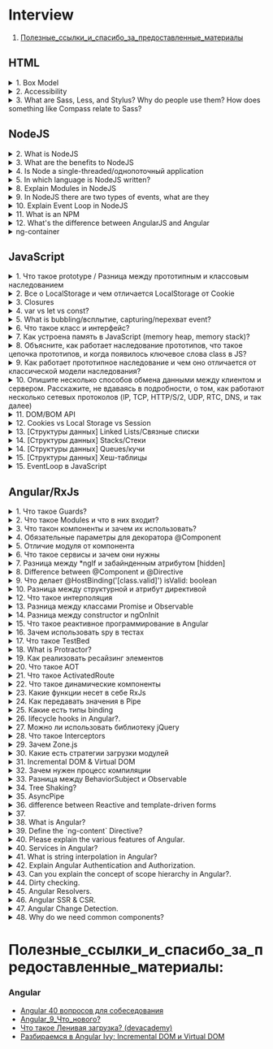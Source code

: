 # Interview 
1. [Полезные_ссылки_и_спасибо_за_предоставленные_материалы](#Полезные_ссылки_и_спасибо_за_предоставленные_материалы)

## HTML
<details>
<summary>1. Box Model</summary>
<div>

Every element in CSS is a box.
Box-Model areas: border, margin, padding, content.

If we are talking about Box Model we need to remember about `box-sizing`.  
> default value `content box`

the most popular value is `border-box`.  
  
**For example:**   
I have a box with the property `width: 100px` 
if I set `padding: 20px` and `border: 2px` 
By default extra pixels add to the total size of my box so now `width` equivalent 122px.

But, if I use `box-sizing: border-box,` padding and border will be included
in my box and that means that I will get just 100px size.

</div>
</details>

<details>
<summary>2. Accessibility</summary>
<div>  

### aria-label
The `aria-label` attribute is used to define/определить a string that labels/помечает the current element. 
Use it in cases where a text label is not visible on the screen.  

Example of `aria-label` attribute:  
```html
<button aria-label="Close" onclick="myDialog.close()">X</button>
``` 
Since there is nothing indicating that the purpose of the 
button is to close the dialog, the ``aria-label`` attribute
is used to provide the label to any assistive/`[əsˈɪstɪv]`вспомогательных technologies.


### aria-labelledby
The `aria-labelledby` attribute establishes`[ɪstˈæblɪʃɪz]устанавливает` relationships between objects and their label(s)  

Example of `aria-labelledby` attribute - Multiple Labels:  
```html
<div id="myBillingId">Billing</div>

<div>
    <div id="myNameId">Name</div>
    <input type="text" aria-labelledby="myBillingId myNameId"/>
</div>
<div>
    <div id="myAddressId">Address</div>
    <input type="text" aria-labelledby="myBillingId myAddressId"/>
</div>
```  
Example of `aria-labelledby` attribute - Dialog Label:  
```html
<div role="dialog" aria-labelledby="dialogheader">
    <h2 id="dialogheader">Choose a File</h2>
    ... Dialog contents
</div>
```  
Example of `aria-labelledby` attribute - Radio Groups:  
```html
<div id="radio_label">My radio label</div>
<ul role="radiogroup" aria-labelledby="radio_label">
    <li role="radio">Item #1</li>
    <li role="radio">Item #2</li>
    <li role="radio">Item #3</li>
</ul>
```

![ARIA_alert](ada/ARIA_alert.png)  

![ARIA_btn](ada/ARIA_btn.png)  

![ARIA_checkbox](ada/ARIA_checkbox.png)  

![ARIA_relationship](ada/ARIA_relationship.png)  

- [How I do an accessibility check](https://www.youtube.com/watch?v=cOmehxAU_4s)
- [Intro to ARIA -- A11ycasts](https://www.youtube.com/watch?v=g9Qff0b-lHk)
- [The Best Pro Tips for A11Y in Angular - JavaScript Marathon](https://www.youtube.com/watch?v=JsS052A1CVg&list=PL8TAr06qc9fWkHW3A0CANMT5DeWG5pSxZ&index=2&t=0s)
- [Repository of the app built](https://github.com/danmt/a11y-tips) 
- [WAI-ARIA authoring practices](https://www.w3.org/TR/wai-aria-practices-1.1/)
- [DEV account with a library of a11y in Angular articles](https://dev.to/danmt)
- [simplyaccessible.com](http://simplyaccessible.com/)
- [angular.io/guide/accessibility](https://angular.io/guide/accessibility)
- [Angular Accessibility 101](https://labs.thisdot.co/training/AngularAccessibility101)

</div>
</details>

<details>
<summary>3. What are Sass, Less, and Stylus? Why do people use them? How does something like Compass relate to Sass?</summary>
<div>

### What are Sass, Less, and Stylus? 
 - CSS preprocessors.
 
### Why do people use them?
 - in order not to duplicate the code, you can create mixins and use the functions
 - convenient nested syntax
 - variables (in pure CSS now it is also possible to use variables, but this is not always convenient)
 
### How does something like Compass relate to Sass?
Compass is a framework for CSS(built on Sass).
like Sass, Compass supports variables, mixins, nesting, functions, mathematical calculations 

</div>
</details>

## NodeJS
<details>
<summary>2. What is NodeJS</summary>
<div>

It is a JavaScript runtime environment built on Chrome's V8 JavaScript engine that helps 
in the execution/выполнение of JavaScript code server-side.

</div>
</details>
<details>
<summary>3. What are the benefits to NodeJS</summary>
<div>

1. **Single programming language**  
Developers can write front-end and back-end web application in JavaScript.
Also, you can test the source code of Node.JS by using Jasmin
1. **Higher performance**  
Node.JS runs the JavaScript code via/через Google V8 JavaScript engine and it compiles
the JavaScript code directly into the machine code.  
This process makes the implementation of codes easier and faster.
1. Node.js uses an event-driven/управляемую событиями, non-blocking Input/Output model 
that makes it lightweight and efficient.
I/O refers to input/output. It can be anything ranging from reading/writing local 
files to making an HTTP request to an API.
1. **Easy Scalability**    
Node.JS is regarded as the best option for micro-service architecture 
1. Node.js package ecosystem, **npm**, is the largest 
ecosystem of open source libraries in the world. 

</div>
</details>
<details>
<summary>4. Is Node a single-threaded/однопоточный application</summary>
<div>

Node. js is a single threaded language which/который in background uses 
multiple threads to execute/выполнять asynchronous code. 

</div>
</details>
<details>
<summary>5. In which language is NodeJS written?</summary>
<div>

C/C++ and JavaScript

</div>
</details>
<details>
<summary>8. Explain Modules in NodeJS</summary>
<div>

Module in Node.js is a simple or complex functionality organized in single or 
multiple JavaScript files which can be reused throughout the Node.js application.

Each module in Node.js has its own context, so it cannot interfere with other modules.

</div>
</details>
<details>
<summary>9. In NodeJS there are two types of events, what are they</summary>
<div>



</div>
</details>
<details>
<summary>10. Explain Event Loop in NodeJS</summary>
<div>



</div>
</details>
<details>
<summary>11. What is an NPM</summary>
<div>



</div>
</details>
<details>
<summary>12. What's the difference between AngularJS and Angular</summary>
<div>

Angular is based on TypeScript while AngularJS is based on JavaScript.  

- Architecture:
**Angular JS:** Supports Model-View-Controller design. The view processes the 
information available in the model to generate the output.  
**Angular:** Uses components and directives. Components are the directives with a template.  

- Mobile support:
**Angular JS:** Does not supported by mobile browsers.  
**Angular:** But Angular supported by all the popular mobile browsers.  

- Routing:
**AngularJS:** uses `$routeprovider.when()`.
**Angular:** uses `@RouteConfig{(…)}`.


</div>
</details>
<details>
<summary>ng-container</summary>
<div>

The Angular `<ng-container>` is a grouping element that doesn't interfere/не мешает 
with styles or layout because Angular doesn't put it in the DOM.

We should use `<ng-container>` when we just want to apply multiple structural directives without
introducing any extra element in our DOM.

Also, wen we are using `*ngTemplateOutlet`
**Example:**  
```
<ng-container *ngTemplateOutlet='someTemplate'></ng-container>
<ng-template #someTemplate>...</ng-template>
```

</div>
</details>

## JavaScript 
<details>
<summary>1. Что такое prototype / Разница между прототипным и классовым наследованием</summary>
<div>

> Прототип это некоторый объект с помощью которого мы расширяем свойства объектов или классов,
и с помощью него мы можем устраивать определенной наследование внутри js.

Прототип это определенный объект который присутствует у объектов(в js все является объектами) 
и он вызывается сверху вниз.  
Т.е если мы находим какие-то поля или функции на верхнем уровне, мы обращаемся к ним,
если не находим, тогда идем в прототип.  

Разница между прототипным и классовым наследованием, в том что при классовом наследовании все 
поля и функции хранятся на верхнем уровне.

- [Классы, объекты и наследование в JavaScript](https://habr.com/ru/post/15444/)

</div>
</details>

<details>
<summary>2. Все о LocalStorage и чем отличается LocalStorage от Cookie</summary>
<div>

LocalStorage - локальное хранилище(которое находится именно в вашем браузере)ю Прелесть заключается в том,
что можно хранить любые данные и они будут доступны после перезагрузки страницы.  
Другими словами - это локальная и импровизированная база данных.  

Пример:  
```js
const myNumber = 42
localStorage.setItem('number', myNumber.toString())
localStorage.getItem('number') // "42"
localStorage.removeItem('number') // "42"
localStorage.getItem('number') // null
```
Проверить в DevTools, что лежит в LocalStorage:  
![devToolsLocalS.png](js/devToolsLocalS.png)  
P.S. LocalStorage работает для текущего домена.

**Особенности работы с LocalStorage:**   
- LocalStorage умеет работать только со строками.  
Пример сохранения и вывод объекта:
```js
const obj = {name: 'Max', age: 21};
localStorage.setItem('person', JSON.stringify(obj));
JSON.parse(localStorage.getItem('person')) // {name: "Max", age: 21}
```
- Если наше приложение открыто в разных вкладках, мы можем все это синхронизировать с помощью
специального события, которое может прослушивать объект **window**.  
Данное событие вызывается тогда, когда что-то записывается в LocalStorage.
```js
// В первой вкладке(любой) домена пишем код:
window.addEventListener('storage', event => {event})

// Во второй вкладке(любой) домена пишем код:
localStorage.setItem('temp', Date.now().toString())
```  
![devToolsLocalS2.png](js/devToolsLocalS2.png)  

**Чем отличается LocalStorage от Cookie:**
- LocalStorage намного больше по объему чем куки. Обычно это примерно 5mgb.
- Cookie работает с сервером, а LocalStorage нет(это только ваше локальное хранилище)

</div>
</details>

<details>
<summary>3. Closures</summary>
<div>

> Closures are the primary mechanism used to enable data privacy.  

To use a closure, you need to define a function inside another function.  

The variables of the outer scope are accessible inside the inner scope:  
```javascript
function outerFunc() {
  // the outer scope
  let outerVar = 'I am outside!';

  function innerFunc() {
    // the inner scope
    console.log(outerVar); // => logs "I am outside!"
  }

  innerFunc();
}

outerFunc();
``` 
**So, 2 things:**   
1. Scopes`области` can be nested`вложенные`
1. The variables of the outer scope are accessible inside the inner scope

**Example - setTimeout() callback:** 
```javascript
const message = 'Hello, World!';

setTimeout(function callback() {
  console.log(message); // logs "Hello, World!"
}, 1000);
```  
The `callback()` **is a closure** because it captures the variable `message`.  

**Example - forEach():** 
```javascript
let countEven = 0;
const items = [1, 5, 100, 10];

items.forEach(function iterator(number) {
  if (number % 2 === 0) {
    countEven++;
  }
});

countEven; // => 2
```  
The `iterator` **is a closure** because it captures the variable `countEven`.  

**Example:**  
*In the example above, the `.get()` method is defined inside the scope of `getSecret()`,
which gives it access to any variables from `getSecret()`, and makes it a privileged method. 
In this case, the parameter, `secret`.*
```javascript
const getSecret = (secret) => {
  return {
    get: () => secret
  };
};

test('Closure for object privacy.', assert => {
  const msg = '.get() should have access to the closure.';
  const expected = 1;
  const obj = getSecret(1);

  const actual = obj.get();

  try {
    assert.ok(secret, 'This throws an error.');
  } catch (e) {
    assert.ok(true, `The secret var is only available
      to privileged methods.`);
  }

  assert.equal(actual, expected, msg);
  assert.end();
});
```

- [closures](js/closures/closures.md)
- [A Simple Explanation of JavaScript Closures](https://dmitripavlutin.com/simple-explanation-of-javascript-closures/)
- [Master the JavaScript Interview: What is a Closure?](https://medium.com/javascript-scene/master-the-javascript-interview-what-is-a-closure-b2f0d2152b36)

</div>
</details>

<details>
<summary>4. var vs let vs const?</summary>
<div>

> Always use `const`, except when you know that the variable will change.  

**var:** 
- function scoped
- undefined when accessing a variable before it's declared
  
**let:** 
- block scoped
- you will get `ReferenceError` when accessing a variable before it's declared
  
**const:**
- block scoped
- you will get `ReferenceError` when accessing a variable before it's declared
- can't be reassigned  
**Example** of `const` object - reassigned:  
```javascript
const person = {
  name: 'Kim Kardashian'
}
person.name = 'Kim Kardashian West' // ✅ It's work.
person = {} // ❌ Assignment to constant variable. -> Error.
```   

![letScope.png](js/letScope.png)

- [var vs let vs const in JavaScript](https://tylermcginnis.com/var-let-const/)
</div>
</details>

<details>
<summary>5. What is bubbling/всплытие, capturing/перехват event?</summary>
<div>

**The standard DOM Events describes 3 phases of event propagation:**  
1. **Capturing** phase – the event goes down to the element.
1. **Target** phase – the event reached/`[riʧt]`берёт the target element.
1. **Bubbling** phase – the event bubbles up from the element.

## Bubbling
A bubbling event goes from the target element straight up. 

**Bubbling** - When an event happens on an element, it first runs the handlers/обработчики on it,
then on its parent, then all the way up on other ancestors/`[ˈænsɛstəz]`предков.  

Almost all events bubble. For example, a focus event does not bubble. 

## Stopping bubbling 
The method for it is `event.stopPropagation()`.  

**For instance, here `body.onclick` doesn’t work if you click on <button>:**  
```html
<body onclick="alert(`the bubbling doesn't reach here`)">
  <button onclick="event.stopPropagation()">Click me</button>
</body>
```

## Capturing  
**Capturing** - It's a dive handler/обработчик на погружение.  
To catch an event on the capturing phase, **we need to set the handler capture option to true**:  
```javascript
elem.addEventListener(..., {capture: true})
// or, just "true" is an alias to {capture: true}
elem.addEventListener(..., true) 
```

```html
<style>
  body * {
    margin: 10px;
    border: 1px solid blue;
  }
</style>

<form>FORM
  <div>DIV
    <p>P</p>
  </div>
</form>

<script>
  for(let elem of document.querySelectorAll('*')) {
    elem.addEventListener("click", e => alert(`Capturing: ${elem.tagName}`), true);
    elem.addEventListener("click", e => alert(`Bubbling: ${elem.tagName}`));
  }
</script>
```  
If you click on `<p>`, then the sequence is:  
1. `HTML → BODY → FORM → DIV → P` (**capturing** phase, the first listener):
1. `P → DIV → FORM → BODY → HTML` (**bubbling** phase, the second listener).

[Основы JavaScript #26 Всплытие и перехват события](https://www.youtube.com/watch?v=rI94le4tchw)

</div>
</details>

<details>
<summary>6. Что такое класс и интерфейс?</summary>
<div>

...

</div>
</details>
<details>
<summary>7. Как устроена память в JavaScript (memory heap, memory stack)?</summary>
<div>

...

</div>
</details>
<details>
<summary>8. Объясните, как работает наследование прототипов, что такое цепочка прототипов, и когда появилось ключевое слова class в JS?</summary>
<div>

...

</div>
</details>

<details>
<summary>9. Как работает прототипное наследование и чем оно отличается от классической модели наследования?</summary>
<div>

...

</div>
</details>

<details>
<summary>10. Опишите несколько способов обмена данными между клиентом и сервером. Расскажите, не вдаваясь в подробности, о том, как работают несколько сетевых протоколов (IP, TCP, HTTP/S/2, UDP, RTC, DNS, и так далее)</summary>
<div>

...

</div>
</details>

<details>
<summary>11. DOM/BOM API</summary>
<div>

#### DOM - «Объектная модель документа»
Если вы откроете панель инструментов разработчика и увидите там что-то вроде HTML,
то вы обнаружите, что на самом деле это — визуальное представление DOM.  
DOM формируется из написанного вами HTML-кода. В самом упрощенном варианте визуальное 
представление DOM будет выглядеть точно так же, как ваш простой HTML-код.   
> наиболее вероятная причина в различиях между написанным кодом и
> фактическим DOM в том, **что JavaScript может динамически изменять DOM** 

**Когда визуальное представление DOM отличается от HTML-кода?**  
Например, если в вашем HTML-коде есть ошибки, и браузер исправил их за вас.   

**Helpful links:**  
[Что такое DOM?](https://frontender.info/dom/)

#### BOM - Объектная модель браузера (Browser Object Model) 
Это множество "готовых" объектов, с помощью которых можно взаимодействовать с элементами
веб-страницы и самим браузером. В совокупности все эти объекты 
составляют **объектную модель браузера (BOM – Browser Object Model)**.  
На самом верху этой модели находится глобальный объект window. 
> переменные и функции объявленные в глобальной области видимости с помощью ключевого
> слова `var` автоматически становятся свойствами и методами объекта window.

**Основные объекты Browser Object Model:** window, navigator, history, location, screen, document.   
![browser-object-model.png](../img/browser-object-model.png)    

</div>
</details>
<details>
<summary>12. Cookies vs Local Storage vs Session</summary>
<div> 
   
![CookiesLocalStorSession.png](../img/CookiesLocalStorSession.png)    

</div>
</details>

<details>
<summary>13. [Структуры данных] Linked Lists/Связные списки</summary>
<div> 

Linked Lists относятся к структурам реализуемым на основе массивов 
(требование выделения непрерывного блока памяти).  
Так же к ним относятся стеки и кучи, очереди с приоритетом (которые часто создаются на основе куч)
и хеш-таблицы.

#### Зачем нужны Linked Lists/Связные списки если есть Array?
![LinkedList.png](../img/LinkedList.png)      
[Youtube - How To Implement Linked Lists With Test Driven Development In JavaScript](https://www.youtube.com/watch?v=gJjPWA8wpQg)
У меня есть объект но я не знаю его индекса и мне нужно вернуть следующий элемент после моего объекта:
Если это обычный массив  - мне нужно пройти весь массив пока я не найду 
полное совпадение моему объекту и потом взять следующий элемент массива
Если это Связанные списки -  Связанные списки это структура данных, в которой
каждый элемент содержит данные и указатель на следующий элемент списка 
(а если это двусвязный список, то также ссылку на предыдущий элемент). 
Это означает что я найду следующий объект за O(1).   

Для обычных массивов добавление или удаление элемента очень затратная операция.
Например если мы удаляем элемент по индексу, все последующие элементы сдвигаются.
В случае с linkedList нам нужно просто сказать head предыдущего элемента что теперь его 
следующим элементом станет другой элемент (т.е в случае со связанным списком при удалении 
или добавлении нового элемента не будет смещения [Связанные списки (Linked lists)](https://www.youtube.com/watch?v=r6e5cuzMaxE)) 
>Linked Lists позволяет найти следующий или предыдущий элемент за O(1), т.к. 
каждый объект может хранить ссылки на next и prev элементы.  
[Гид по computer science: 2.3. Связные списки](https://drive.google.com/file/d/1IGYqb4caqA5bj672C-GaKacwmuwtzL1_/view?usp=sharing)
[Youtoube Архив 2018 - Часть 11: Структуры данных: связные списки, деревья структур в JavaScript](https://www.youtube.com/watch?v=XNliOCBhYRY)
#### Big O - LinkedList vs Array
![LinkedListBigO.png](../img/LinkedListBigO.png)

</div>
</details>

<details>
<summary>14. [Структуры данных] Stacks/Стеки</summary>
<div> 

Стек — это структура данных типа LIFO (Last In, First Out — «последним пришел, первым ушел»), в которой
элементы добавляются или удаляются только сверху;  
[Гид по computer science: 2.4. Стеки и кучи. 38 page](https://drive.google.com/file/d/1IGYqb4caqA5bj672C-GaKacwmuwtzL1_/view?usp=sharing)  
> Стек можно реализовать на основе массива (отслеживая текущую длину стека) или на основе 
> односвязного списка (отслеживая head списка1). Как и в случае с очередями, реализация на основе массива проще, но 
> она накладывает ограничение на размер стека. Стек, реализованный на основе связного списка,
> может расти до тех пор, пока хватает памяти.

</div>
</details>

<details>
<summary>14. [Структуры данных] Queues/кучи</summary>
<div> 

> В js в стеке хранятся все значимые и не ссылочные типы данных, типа string.
В кучу попадают ссылочные типы данных (объекты, массивы).

Если говорить о структуре данных "Кучи"- используются в тех случаях, когда нужен быстрый доступ к
наибольшему (или наименьшему) элементу списка без необходимости сортировки остальной части списка. 
Именно поэтому кучи используются для реализации очередей с приоритетом:
 
[Youtoube Основы программирования. Эпизод первый.(stack, heap, ISA, Pipeline, etc...) - time 8:35](https://www.youtube.com/watch?v=JUpB_tqf8Lo)

</div>
</details>

<details>
<summary>15. [Структуры данных] Хеш-таблицы</summary>
<div> 


</div>
</details>

<details>
<summary>15. EventLoop в JavaScript</summary>
<div>  

> EventLoop - цикл который берет следующий элемент из очереди.  
- **Heap** - В кучу попадают ссылочные типы данных (объекты, массивы).
- **Stack** - В js в стеке хранятся все значимые и не ссылочные типы данных, типа string. 
- **Callback queue** - для выполнения асинхронных операций.

![EventLoop.png](../img/EventLoop.png)   

- [[medium] Объяснение работы EventLoop в JavaScript](https://medium.com/devschacht/javascript-eventloop-explained-f2dcf84e36ee)
</div>
</details>

## Angular/RxJs

<details>
<summary>1. Что такое Guards?</summary>
<div>

Это сущность в angular, он имплементируется от определенного интерфейса,
который называется ``CanActivate`` , который решает можно ли пустить человека на 
запрашиваемую страницу(т.е можно ли загрузить компонент который отвечает за страницу).  

Он возвращает ``true||false``. Так же он может вернуть его в promise или observable.

Просто вешаем Guard на какой либо компонент и дальше в зависимости от описанных условий
мы говорим - можно ли его загрузить.

Пример:  
![Guard.png](angular/Guard.png) 

</div>
</details>

<details>
<summary>2. Что такое Modules и что в них входит?</summary>
<div>
Modules это некоторый набор angular сущностей? таких как компоненты, директивы, сервисы,
другие модули которые являются строительными блоками для системы.  

В angular приложении может быть больше одного модуля.
    
Пример:  
![modules.png](angular/modules.png)  

Модуль определяется декоратором ``@NgModule`` и далее у него присутствуют базовые настройки.  
P.S. - в ``bootstrap`` мы указываем тот компонент с которого нам необходимо загрузить данный модуль.
</div>
</details>

<details>
<summary>3. Что такон компоненты и зачем их использовать?</summary>
<div>
Это базовый строительный блок. Из компонента доставляется весь юзер интерфейс.  

![component.png](angular/component.png) 

Компоненты должны принадлежать к какому то ``@NgModule``. Т.е. нам необходимо регистрировать компоненты 
в массив ``declarations``, для того чтобы Angular мог их трекать и использовать:

![component1.png](angular/component1.png)
</div>
</details>

<details>
<summary>4. Обязательные параметры для декоратора @Component</summary>
<div>

Это либо ``template`` ``templateUrl`` -> у компонента всегда должен присутсвовать какой то шаблон
Параметр ``selector`` -> не является обязательным, потому что например когда мы в интеграционных тестах
мы можем создавать различные хост компоненты, которые не содержат  в себе ``selector``

</div>
</details>

<details>
<summary>5. Отличие модуля от компонента</summary>
<div>
Компоненты контролируют сам html и отображение, а модули состоят из одного или нескольких 
компонентов и служат определением того что в приципе есть в приложении. Т.е модуль
это коробочка которая содержит все составные части приложения, а компоненты
это непосредственно строительные блоки.
</div>
</details>

<details>
<summary>6. Что такое сервисы и зачем они нужны</summary>
<div>
Сервис в angular это модель данных где мы и храним все необходимые данные.   
Например в компоненте мы храним визуальную составляющую, а сервисы нужны что бы отделить 
данные от визуального представления. Т.е с данными мы работаем именно в сервисах.  

По большей части, они являются синглтонами. Т.е. мы регистрируем 1 инстанс сервиса
на все приложение, но при этом у нас есть гибкая возможность создавать их в более локальных вариациях
и использовать в рамках одного или нескольких компонентов. 
Синглтон - означает что существует единственный инстанс(экземпляр) данного сервиса и по сути
мы можем задавать ему какие то данные и использовать ровно те же самые данные в других местах.
</div>
</details>

<details>
<summary>7. Разница между *ngIf и забайнденным атрибутом [hidden]</summary>
<div>

``*ngIf``(меняет html) - эта директива убирает элемент полностью из ДОМ дерева.

``[hidden]``(не меняет html) - просто визуально скрывает элемент, добавляя ``display:none``
</div>
</details>

<details>
<summary>8. Difference between @Component и @Directive</summary>
<div>
@Component - contain some html and set the structure for the application.  

@Directive - control some behavior inside html (e.g. styles). Those. works within the component.
</div>
</details>

<details>
<summary>9. Что делает @HostBinding('[class.valid]') isValid: boolean</summary>
<div>

Используем декаратор ``@HostBinding`` и байндим какуюто строку на переменную ``isValid``
которая является типом ``boolean``.

Этот декоратор используется по большей части в директивах и здесь происходит следующее ->
мы байндим динамический класс, который называется ``valid`` и это значение будет 
храниться в переменной ``isValid``. Если ``isValid`` будет находиться в значении ``true``,
например если это используется в директиве, то тогда элементу на который повешана дериктива
будет дан класс ``valid``. Если ``false``, то класса не будет.  

Т.е. это крутой и удобный синтаксис, для того чтобы динамически задавать классы при различных
условиях.
</div>
</details>

<details>
<summary>10. Разница между структурной и атрибут директивой</summary>
<div>
У директив бывают разные модели поведения.  

Структурные - это те директивы которые могут менять html шаблон. Наприме директивы `*ngIf || *ngFor`.

В энгулар структурные директивы помечаются ``*...``  

Атрибут директивой - являются те которые так же добавляют определенное поведение,
но при этом не меняют html шаблон. Например `[ng-style]`
</div>
</details>

<details>
<summary>12. Что такое интерполяция</summary>
<div>

Синтаксис, который позволяет выводить динамические элементы в шаблон. Например в ангулар ``{{...}}``
Другими словами -> это просто синтаксис который обозначает связку между шаблоном 
и функционалом компонента.  
 
</div>
</details>

<details>
<summary>13. Разница между классами Promise и Observable</summary>
<div>

Они оба работаю с асинхронным кодом и по сути делают одно и то же, но
имеют большие корневые различия.  

###Promise
Если мы говорим про базовый Promise который есть в es6 синтаксисе, то у него
есть ряд ограничений:
 1. например мы не можем его заранее отменять;
 1. промис всегда работает с единственным событием, и если мы хотим 
 поработать с несколькими событиями, мы создаем несколько промисов.
 1. так же есть разница по оптимизации - асинхронные
 события который мы оборачиваем в промисы, они в любом случае будут выполненны,
 даже если мы не подписывались на этот промис. Т.е. не важно есть ли
 у нас блок `then`, он все равно будет выполнен.
 
 Observable является библиотекой с хорошей оптимизацией, он говорит что если у нас нет никаких 
 подписчиков, то и асинхронный код не будет выполняться.
 
 ###Observable  
 1. Observable это крутой концепт который пришел к нам из реактивного программирования,
 и во многих языках программирования он является понятием стрима и может работать
 с многочисленными подписками и данными 
 1. мы можем подписываться и отписываться от стримов (что мы не можем делать 
 в промисе)
 1. можем применять к Observable различные операторы которые есть в js,
 такие как `.map() || .filter() || .reduce()` и т.д.
 
 
  Полезные материалы:  
  - [Promise vs Observable in Angular](https://blog.knoldus.com/promise-vs-observable-in-angular/)
</div>
</details>

<details>
<summary>14. Разница между constructor и ngOnInit</summary>
<div>

`ngOnInit` - относится к lifecycle hooks, но при этом есть еще метод `constructor`,
который вызывается до `ngOnInit`.

`constructor` сам по себе является фичей самого класса, а не Angular.
Основная разница в том, что Angular запустит `ngOnInit`, после того,
 как закончит настройку компонента.

`constructor` - вызывается в тот момент когда создается инстанс(экземпляр) класса,
т.е. это первый этап когда мы создаем взаимодействие с нашим компонентом
 или директивой.

Если мы используем `constructor` то мы в него инжектируем различные
сервисы и другие сущности, в отличае от `ngOnInit`, который нам уже на прямую
нам обозначает что компонент готов к работе. Т.е в методе `ngOnInit`, энгулар
нам говорит что компонент готов и мы можем с ним работать.

</div>
</details>

<details>
<summary>15. Что такое реактивное программирование в Angular</summary>
<div>
Это программирование с асинхронными датастримами. В ядре энгулар присутствует 
несколько способов для реализации реактивного программирования, но в основном используется 
библиотека RxJs. Так же есть EventEmitter(хотя и он внутри использует RxJs).

RxJs позволяет нам оперировать различными асинхронными дата стримами, 
которые в своем ядре содержат 
Observable к которым мы можем применять очень удобный набор функциональных операторов
для преобразования подобного стрима, что является крайне удобной системой.

>Реактивное программирование — это когда ты вместо обработки событий 
по одному объединяешь
 их в поток и затем работаешь уже только с ним.
</div>
</details>

<details>
<summary>16. Зачем использовать spy в тестах</summary>
<div>

Angular для тестирования использует фреймворк Jasmine,
в котором присутствует функция `spy` или `spyOn`.

Например мы тестируем сервис, который бежит на бекенд и получает какие-либо данные 
и понятно что если мы будем запускать во время тестов какие-либо реальные сервисы,
которые реально бегут на бекенд, то это может плохо закончиться.
Поэтому мы начинаем шпионить за определенными методами спомощью функции `spy`
и далее, когда мы выполняем код в тестах кого-либо компонента, когда
мы обращаемся к сервису, то вместо того что бы вызывать реальный метод, метод `spy`
возвращает мок значение.

Так же с помощью `spy` мы можем отслеживать сколько раз были вызваны методы,
с какими параметрами, были ли они вообще вызваны, возвращать мок данные и тем самым
мы получаем автоматизированные тесты, которые не зависят от реальных данных.

</div>
</details>

<details>
<summary>17. Что такое TestBed</summary>
<div>
Высокоуровневый внутренний фреймворк внутри энгулар,
который нужен только для того чтобы корректно тестировать и настраивать инвайрмент
для самого энгулар.

TestBed это набор инструментов позволяющий реализовывать интеграционное тестирование.
</div>
</details>

<details>
<summary>18. What is Protractor?</summary>
<div>

This is the framework that is needed for end-to-end testing.
His main task is to run tests in a real browser and show user behavior
(clicks, etc.).

</div>
</details>

<details>
<summary>19. Как реализовать ресайзинг элементов</summary>
<div>
Когда мы реализовываем ресайзинг, мы взаимодействуем с глобальными объектами,
такими как document или window.  
Вопрос заключается в том - как правильно добавить события для глобальных объектов.

У энгулар есть встроенная система позволяющая добавлять события для различных
 элементов, такие как например декоратор `@HostListener`,
 который поддерживает 3 глобальных объекта `window || document || body`


```angularjs
@HostListener('window: resize', ['$event'])
Onresize(event) {
    event.target.innerWidth
}
```
В примере выше мы следим за объектом `window` и слушаем событие `resize`,
вторым аргументом в декоратор `@HostListener` мы передаем массив, в 
котором мы используем специальный синтаксис ``$event``, который говорит о том что
нам так же в функцию `Onresize` нужно поместить и нативный event, который
содержит в себе информацию по координатам мыши и т.п.

</div>
</details>

<details>
<summary>20. Что такое АОТ</summary>
<div>

АОТ -> **Ahead-of-Time** это концепт в энгулар, который позволяет
заранее скомпилировать определенный структуры вашего компонента, например,
заранее скомпилировать шаблон и на выходе мы получаем более оптимизированное приложение.

Такие приложения намного быстрее загружаются, т.к при таком подходе
заранее убираются все не нужные и не используемые элементы и по итогу
уменьшается размер итогового бандла приложения при сборке.

По сути это техника, которая позволяет максимально подготовить приложения для 
того чтобы оно было максимально производительно.

Полезные ссылки:  
- [Angular_9_Что_нового? - см. раздел АОТ ](angular/angular.md)

</div>
</details>

<details>
<summary>21. Что такое ActivatedRoute</summary>
<div>
Это класс или интерфейс который мы можем инжектировать в наш компонент или
в любой другой сервис, для того что бы получить доступ до любого текущего активного роута.

![ActivatedRoute.png](angular/ActivatedRoute.png)

В примере выше мы получаем доступ к queryParams(те параметры что идут 
после знака `?`). В нашем случае(без снепшот - снепшот лишает нас реактивности) мы queryParams это какой то 
Observable на который мы можем подписаться. 
Значение Observable это объект params у которого есть свой специальный тип Params,
ну и в случае если мы динамически что-то изменим в url адресе, то это моментально
отреагирует и перерисует нам компонент.

Т.е. ActivatedRoute это класс отвечающий за текущий активный роут.
</div>
</details>

<details>
<summary>22. Что такое динамические компоненты</summary>
<div>
Это компоненты, расположение которых заранее не определено в приложении.

Т.е. они так же зарегистрированы и определены, но в шаблоне их нигде нет.
Мы можем их показывать или бендить в ДОМ дерево, но используя динамический подход. 
</div>
</details>

<details>
<summary>23. Какие функции несет в себе RxJs</summary>
<div>

Это библиотека которая позволяет работать с асинхронным кодом и превращать его
в Observables.

в RxJs есть возможность мапить стримы в другие стримы, можем их
фильтровать, приводить к определенному значению или делать сложные композиции из 
разных стримов. Например часто бывает что нам нужно получить от бека данные и
 после получения сделать еще запрос и т.п. 
 Если делать это через Promises нас ждут большие сложности.

### Helpful links:
- [Евгений Поздняков — RxJS: производительность и утечки памяти в большом приложении](https://www.youtube.com/watch?v=7806msvJ1HE&t=513s)

</div>
</details>

<details>
<summary>24. Как передавать значения в Pipe</summary>
<div>

В шаблоне мы можем передавать параметр в pipe через символ `:`

Через `:` мы можем передавать любое количество параметров, которое
принимает данный pipe.

А в сама pipe мы можем принимать начиная со второго и заканчивая n количеством параметров.
Т.е. первый параметр в метод transform в пайпе(это всегда значение),
а все остальные параметры это те параметры, которые нужны для 
функционирования этого pipe.

</div>
</details>

<details>
<summary>25. Какие есть типы binding</summary>
<div>

1. binding из компонента в шаблон:
- `[innerHtml]` - атрибуты;
- `{{title}}` - интерполяция;

2. Event binding -> из шаблона в компонент:
- `(mousedown)` - события;

3. 2 way binding -> любое изменение в модели данных приводит
 к изменению шаблона и наоборот:
- `[(email)]` - 2 way binding;

</div>
</details>

<details>
<summary>26. lifecycle hooks in Angular?.</summary>
<div>

**lifecycle hooks** - This is a system that allows you to track at any stage what
happens with a component or directive.

![lifecyclehooks.png](angular/lifecyclehooks.png)  
**Blue** - the `constructor` doesn’t quite apply to life cycle hooks;  
**Red** those life cycle hooks that can be applied to both the directive and the component;   
**In yellow** those life cycle hooks that only applicable to components;   

- **ngOnChanges()** - This method is called once on component’s creation and then every time 
when the `@Input ()` value changes for this component or directive.
- **ngOnInit()** - It is called 1 time when the component has been initialized and is ready to use.
It is called immediately after the `ngOnChanges` method has been called.
Also, it is where you can perform`выполнить` any initializations/subscriptions
- **ngDoCheck()** - This hook can be interpreted as an “extension” of ngOnChanges. 
You can use this method to detect changes that Angular can’t detect. 
It is called in every change detection, immediately after the ngOnChanges and ngOnInit hooks.
> This hook is really costly, since it is called with enormous`[ɪˈnɔrməs]огромная` frequency`[ˈfrikwənsi]частота`; 
>after every change detection cycle no matter where the change occurred`[əˈkɜrd]произошло`. 
>Therefore, its usage should be careful in order to not affect the user experience.

- **ngAfterContentInit()** - This method is called only once during the component’s lifecycle, 
after the first ngDoCheck.   
It is called when data has been received in the component and Angular starts working with them.  

Within this hook, we have access for the first time 
to the ElementRef of the ContentChild after the component’s creation;
after Angular has already projected the external content into the component’s view.  
```
@Component({
  selector: 'my-component',
  template: `
    <div>
      <ng-content></ng-content>
    </div>`
})
export class MyComponent implements AfterContentInit {
  @ContentChild('content') content: ElementRef;

  ngAfterContentInit() {
    // Now we have access to 'this.content'!
    // Insert Logic Here!
  }
}
```
- **ngAfterContentChecked()** - This method is called once during the component’s lifecycle 
after ngAfterContentInit and then after every ngDoCheck. 
It is called after Angular has already checked the content projected into the 
component in the current digest loop.  
```
@Component({
  selector: 'my-component',
  template: `
    <div>
      <ng-content></ng-content>
    </div>`
})
export class MyComponent implements AfterContentChecked {
  @ContentChild('content') content: ElementRef;

  ngAfterContentChecked() {
    // We have access to 'this.content'!
    // Content has already been checked!
    // Insert Logic Here!
  }
}
```
- **ngAfterViewInit()** - This method is called only once during the component’s lifecycle,
after ngAfterContentChecked. Within this hook, we have access for the first time to 
the ElementRefs of the ViewChildren after the component’s creation; after Angular 
has already composed the component’s views and its child views.  
```
@Component({
  selector: 'my-component',
  template: `
    <div #wrapper >
      ...
    </div>`
})
export class MyComponent implements AfterViewInit {
  @ViewChild('wrapper') wrapper: ElementRef;

  ngAfterViewInit() {
    // Now we have access to 'this.wrapper'
    // Insert Logic Here!
  }

}
```  
It is quite useful when you need to load content on your view that depends on its view’s 
components;
For instance, you can set a chart using the ngAfterViewInit hook.  
```
@Component({
  selector: 'my-component',
  template: `
    <div>
      <canvas id="myCanvas" ></canvas>
    </div>`
})
export class MyComponent implements AfterViewInit {
  ngAfterViewInit() {
    // Now we can get the canvas element by its id
    // in order to create the chart
    this.chart = new Chart('radarCanvas', {
      ...
    });
  }
}
```
- **ngAfterViewChecked()** - This method is called once after ngAfterViewInit and then 
after every ngAfterContentChecked. It is called after Angular has already 
checked the component’s views and its child views in the current digest loop.  
It is called every time when all the data and everything is ready for View.

The hooks **AfterViewInit and AfterViewChecked** work after the 
component’s view has been composed`были созданы`.  

```
@Component({
  selector: 'my-component',
  template: `
    <div #wrapper >
      ...
    </div>`
})
export class MyComponent implements AfterViewChecked {
  @ViewChild('wrapper') wrapper: ElementRef;

  ngAfterViewChecked() {
    // Now we have access to 'this.wrapper'!
    // View has already been checked!
    // Insert[ɪnˈsɜrt]вставьте Logic Here!
  }
}
```

> The **AfterContent** hooks concern`[kənˈsɜrn]относятся к` ContentChildren, 
>the child components that Angular projected`[prəˈʤɛktəd]проецируется` into the component.

> The **AfterView** hooks concern ViewChildren, the child components whose element tags appear 
>within the component's template

- **ngOnDestroy()** - this method is called only once during the component’s lifecycle, 
right before Angular destroy it. 
it is where you should put all your cleanup logic for that component. For instance,
it is where you can remove any localstorage information and, most importantly,
unsubscribe observables/detach event handlers/stop timers, etc. to avoid`избежать` memory leaks.
> ngOnDestroy is not called when the user refreshes the page or closes the browser. 
>For this case you can use the HostListener decorator:  
```
 @HostListener(‘window:beforeunload’)
  ngOnDestroy() {
     // Insert Logic Here!
  }
```

### Helpful links
- [Angular lifecycle hooks для чайников](https://www.youtube.com/watch?v=dVeUz0cKGtM)

</div>
</details>

<details>
<summary>27. Можно ли использовать библиотеку jQuery</summary>
<div>

Можно. С помощью  `npm||yarn` устанавливается пакет `jQuery` и
 в файле `angular.json` находим поле `scripts` и подключаем из папки 
 `node-modules` подключаем jQuery.

Что бы TypeScript не ругался на присутствие не понятных глобальных объектов `$ || jQuery`
для этого ему нужно обозначить с помощью `declare var` что мы можем использовать такие 
переменные.
 
</div>
</details>

<details>
<summary>28. Что такое Interceptors</summary>
<div>

Это крутой и гибкий механизм, который позволяет нам создавать классы
Interceptors, которые имплементируются (применение интерфейса, т.е взять существующую
функциональность и применить ее) от интерфейса `HttpInterceptor`
и позволяющий нам перехватывать любые запросы, которые асинхронно уходят c
приложения.

Благодаря методу `intersept()` мы можем круто взаимодействовать с приложением,
по тому что мы получаем данные по этому запросу в объекте `req` который
является типом `HttpRequest` и далее как показано в примере ниже, 
например мы можем для каждого исходящего запроса добавлять хедеры. 

P.S. -> в примере ниже мы клонируем `req` и это обязательное действие.

![Interceptors](angular/Interceptors.png)  

`TokenInterceptor` это класс и в него мы можем инжектировать что угодно,
например любые сервисы + в `Interceptors` мы можем обрабатывать различные ошибки.
 
</div>
</details>

<details>
<summary>29. Зачем Zone.js</summary>
<div>

> Zone - It is a wrapper for global functions, properties and methods. Needed for detectchanges.   
> Detectchanges - any changes to the DOM, including window resize or mouse movement.


**Zone.js** - играет одну из важнейших ролей в энгулар. Он отвечает за реактивность.

Zone.js присутствует в ядре энгулар. В Angular с ее помощью все приложение разделяется 
на секторы, каждый из которых 
запоминает контекст асинхронного выполнения. Такой подход после завершения 
асинхронной операции  
позволяет запустить механизм ChangeDetection(отслеживания изменений) в нужном секторе.

Т.е. благодаря Zone.js мы точно знаем что в этот момент закончились определенные 
асинхронный операции.
 
Zone полезная для фреймворков, с ее помощью можно понимать, когда все асинхронные
операции закончены и можно отображать пользовательский интерфейс.
 
</div>
</details>

<details>
<summary>30. Какие есть стратегии загрузки модулей</summary>
<div>

Речь про lazy loading (ленивая загрузка по требованию).

### Что такое Ленивая загрузка?
[Lazy Loading youtube](https://www.youtube.com/watch?v=WQZq07ecohk)  
Ленивая загрузка - это техника, при которой вы загружаете часть веб-страницы в
более поздний момент времени, когда эта часть действительно необходима. 

Angular - это SPA (Одностраничное приложение), означающее, что оно имеет только одну страницу…
.все остальное содержимое в DOM и отображается с помощью JavaScript.

Если ваше приложение довольно большое, и у вас весь Javascript содержится в одном файле 
(бандле), то ваше приложение, вероятно, будет долго загружаться, когда оно будет в продакшене.
И это причина по которой вам нужна ленивая загрузка. 
Вам следует разделить приложение на более мелкие пакеты, 
а затем загружать эти пакеты, когда это необходимо.

В Angular вам не нужно прилагать особых усилий для реализации Lazy load. Все доступно из коробки.

### Как сделать ленивую загрузку в Angular 8?
Первое, что вам нужно сделать, прежде чем реализовывать ленивую загрузку, 
это найти и разделить приложения на более мелкие модули. Убедитесь,
что в основной модуль добавлен только необходимый функционал,
а затем разместите остальные части приложения в его внутренних модулях.
 
### Ленивая загрузка в действии

**Без ленивой загрузки:**  
![angular-not-lazy-loading.gif](angular/angular-not-lazy-loading.gif)

**С ленивой загрузкой**
![angular-lazy-load.gif](angular/angular-lazy-load.gif)   
При ленивой загрузке, начальная загрузка происходит с файлом main.js
и pages-home-home-module.js это главная страница, затем нажимая другие ссылки
мы видим что происходит отдельная загрузка каждого модуля.

Разница в скорости загрузки и размере файлов в данном примере довольно-таки маленькая,
но в большом приложении размер будет увеличиваться в геометрической прогрессии. В случае ленивой загрузки,
будут загружены только необходимые файлы соответствующие маршруту.
</div>
</details>

<details>
<summary>31. Incremental DOM & Virtual DOM</summary>
<div>
Virtual DOM - for example, using in React.  
Incremental DOM - using in Angular.

**Incremental DOM** - this is a concept that is actively used by Google, 
the main idea of this approach in Angular -> when we compile the components, 
they are compiled into a set of instructions that create the DOM tree,
which is updated only in those places when any data changes.

**Virtual DOM** - each component creates a new virtual DOM,
when the rendering stage happens and then React compares the new one received
model of the DOM with the old one and when it finds any changes, it applies only these changes.

Virtual DOM creates a whole DOM tree from scratch with every re-rendering.  

Incremental DOM does not require memory to re-render the view, 
if it does not make changes to the DOM.  
The memory will need only if DOM-nodes are added or removed.

</div>
</details>

<details>
<summary>32. Зачем нужен процесс компиляции</summary>
<div>
Этот процесс подготавливает набор инструкции для того чтобы браузер понимал код
 нашего приложения нативно.  
 
>Компилятор — это программа, которая переводит написанный человеком код в машинный, 
то есть понятный компьютеру.

</div>
</details>

<details>
<summary>33. Разница между BehaviorSubject и Observable</summary>
<div>
с помощью Observable мы можем подписываться на какие-то стримы.

Subject:
- может сам создавать стримы
- можем подписываться на subjects
- с помощью метода next, самостоятельно задавать новое значение в стрим. Т.е если мы
хотим какой то элемент в приложении сделать реактивным,мы можем обернуть его в subject,
на него же подписываться в других местах и там где мы его меняем, делать метод next, для
того чтобы наши подписки получили это значение.

Класс BehaviorSubject это просто один из частных случаев класса Subject, 
по умолчанию может принимать какое-либо значение

Т.е. Subject это шина которая помогает нам взаимодействовать 
с какими-то событиями, а BehaviorSubject сразу основывается на каком либо значении.

Пример:  
```js
console.clear();
import { BehaviorSubject } from 'rxjs';

const subject = new BehaviorSubject(123);

//two new subscribers will get initial value => output: 123, 123
subject.subscribe(console.log);
subject.subscribe(console.log);

//two subscribers will get new value => output: 456, 456
subject.next(456);

//new subscriber will get latest value (456) => output: 456
subject.subscribe(console.log);

//all three subscribers will get new value => output: 789, 789, 789
subject.next(789);

// output: 123, 123, 456, 456, 456, 789, 789, 789
```
</div>
</details>

<details>
<summary>34. Tree Shaking?</summary>
<div>

At the compilation stage, we throw out elements that we did not use and due to this 
we make the bundle size smaller.

</div>
</details>

<details>
<summary>35. AsyncPipe</summary>
<div>

Asynchronous channel subscribes to Observable or Promise and returns the last
value given to them. When we get the new value, the asynchronous channel marks the component,
which must be checked for changes. When a component is destroyed,
the asynchronous channel is automatically unsubscribed to avoid possible memory leaks.

</div>
</details>

<details>
<summary>36. difference between Reactive and template-driven forms</summary>
<div>
Reactive forms provide more predictability with synchronous access to the data model,
immutability with observable operators, and change 
tracking through observable streams.  

More information: [Introduction to forms in Angular](https://angular.io/guide/forms-overview)
</div>
</details>

<details>
<summary>37. </summary>
<div>

...


</div>
</details>

<details>
<summary>38. What is Angular?</summary>
<div>

Angular is a TypeScript-based open-source web application framework,
developed and maintained by Google.

It offers an easy and powerful way of building front end web-based applications.

</div>
</details>

<details>
<summary>39. Define the `ng-content` Directive?</summary>
<div>

With this, you can create reusable content.

</div>
</details>

<details>
<summary>40. Please explain the various features of Angular.</summary>
<div>

1. Accessibility Applications - Angular allows creating accessible applications using ARIA-enabled components,
built-in a11y test infrastructure, and developer guides.

1. Angular CLI - Angular provides support for command-line interface tools. These tools can be used 
for adding components, testing, instant deploying, etc.

1. Cross-Platform App Development - Angular can be used for building an efficient and powerful desktop, native,
and progressive web apps. Angular provides support for 
building native mobile applications using Cordova, Ionic, or NativeScript.  
- Angular allows creating high performance, offline, and zero-step installation
progressive web apps using modern web platform capabilities.
The popular JS framework can also be used for building desktop apps for Linux, macOS,
and Windows. 

1. Code Generation - Angular is able to convert templates into highly-optimized code
for modern JavaScript virtual machines.

1. Code Splitting - With the Component Router, Angular apps load quickly. 
The Component Router offers automatic code-splitting so that only the code required 
to render the view that is requested by a user is loaded.

</div>
</details>

<details>
<summary>40. Services in Angular?</summary>
<div>

The primary intent of an Angular service is to organize as well as share business logic,
models, or data and functions with various components of an Angular application.  

The functions from services can be invoked`вызваны` from any Angular component,
such as a controller or directive.

Singleton objects in Angular that get instantiated only once during`один раз за всю жизнь` the lifetime 
of an application are called services. An Angular service contains methods that maintain
the data throughout/`[θruˈaʊt] на протяжении`the life of an application.

</div>
</details>

<details>
<summary>41. What is string interpolation in Angular?</summary>
<div>

It's a special type of syntax use for the template expressions in order to display 
the component data. 

It's a double curly`[ˈkɜːli]` braces`[ˈbreɪsəz] {{ }}`.

</div>
</details>

<details>
<summary>42. Explain Angular Authentication and Authorization.</summary>
<div>

**Authentication** - The user login credentials are passed to an authenticate API,
which is present on the server. Post server-side validation of the credentials,
a JWT (JSON Web Token) is returned. The JWT has information or attributes 
regarding the current user. The user is then identified with the given JWT.  

**The level of access is authorization** - Post logging-in successfully, different 
users have a different level of access. While some may access everything, access for 
others might be restricted`ограничен` to only some resources.

</div>
</details>

<details>
<summary>43. Can you explain the concept of scope hierarchy in Angular?.</summary>
<div>

Each view has its own $scope. 
Therefore, the variables set by a view’s view controller will remain hidden to other 
view controllers.

Each Angular application has a root scope and can have any number of child scopes. 
The root scope is created whenever the Angular application is created, but then,
directives cam create new child scopes. When a new child scope is created
it is added as a child of his parent scope. 
This tree of child scopes normally parallels the DOM where they’re attached.
</div>
</details>

<details>
<summary>44. Dirty checking.</summary>
<div>

**Dirty checking** - change detection technique`[tɛkˈnik]` 

>By default, Angular will check every time something may have changed, this is called dirty checking.

When any property changes angular runs a check or $digest cycle. 
This checks for changes in value of any property by comparing it with its previous value. 
If any property has changed it’s get updated in View or model.  

This **change detection technique`[tɛkˈnik]` is called as ‘dirty checking’**.

**More details**  
In the angular framework, the model and view have binding, So any change in the model will 
lead to update the view. 

The updation of view because of model change is called Digest Cycle and 
**dirty check is a part of this digest cycle**.  

When any event or Model value manipulation is done, angular check old value and new value, 
and if the value is changed the digest cycle starts its work and updates the view by 
checking the scope object and find which object should be changed.  

Digest cycle informs the watchers about the model change and then watchers synchronize 
the view with the model data.  

While this updation process is going on, it is possible that the value of the 
model again changed.  
Then dirty check comes and checks while the digest cycle(was going on) anything 
is changed in model or not.   

If anything changed it will call the digest cycle again and update the view, 
and this process will go on until the dirty check finds no updates done while 
the last Digest cycle.  

</div>
</details>


<details>
<summary>45. Angular Resolvers.</summary>
<div>

Это история про роутинг.  

Используем RouterModule в который передаем массив объектов
![1.png](angular/resolvers/1.png)  

Обращаться к указанным в массиве путям мы будем получать указанный компонент.
Обращение может быть:
- из шаблона при помощи директивы `routerLink="/component"`
- из самого компонента, например `this.router.navigateByUrl('component')`
![2.png](angular/resolvers/2.png)  


Когда мы обращаемся к пути у нас начинает инициализироваться компонент.
В тот момент когда к пути обратились, но компонент еще не проинициализировался можно воспользоваться 
Resolvers & Guards.  
![3.png](angular/resolvers/3.png)  
![11.png](angular/resolvers/11.png)  

Resolvers & Guards очень похожи  
![4.png](angular/resolvers/4.png)   
Эти методы отрабатывают до инициализации компонента.
Могут ходить на сервер
Спрашивать какую то информацию у пользователя.
Разница в том что Resolvers возвращает данные, а Guards вернет `true || false`   

Поскольку Guards отвечает за сам доступ к компоненту, он отработает первым  
![12.png](angular/resolvers/12.png)   

**Ниже методы Guards:**
![5.png](angular/resolvers/5.png)  

**Ниже методы Resolvers:**  
![6.png](angular/resolvers/6.png)  
Всего один метод который что то делает перед переходом на роут.

## Как использовать Resolvers
1. Создать класс-резолвер(это будет сервис), имплементирующий интерфейс Resolve.    
![7.png](angular/resolvers/7.png)   

2. Добавить его в providers.  
![8.png](angular/resolvers/8.png)   

3. Указать резолвер в параметре resolve соответствующего роута.  
![9.png](angular/resolvers/9.png)  

4. Получить данные в компоненте.  
![10.png](angular/resolvers/10.png)  

### Как посмотреть на все события роутинга:
```
RouterModule.forRoot(routes, {
	enableTracing: true
})
```

### Обработка ошибок 
![13.png](angular/resolvers/13.png)  

### Главная проблема резолверов. Или почему многие говорят всегда использовать сервисы вместо резолверов
![14.png](angular/resolvers/14.png)    
Пока вся логика прописанная в резолвере не отработает, компонент не будет показан пользователю.  
Но на самом деле нужно просто учитывать этот момент при использовании резолверов. И не допускать в логике к примеру бесконечных циклов) 
или передачи большого объема данных.  

### Плюсы и минусы использования резолвера
![15.png](angular/resolvers/15.png)   

## Как можно использовать резолверы
1. Для предзагрузки данных(используем кеш и не паримся насчет задержек)
1. Для обработки ошибок до перехода на роут
1. Для авторизации через сторонние сервисы (редирект с сервиса на роут с резолвером)
1. Для перехода на другие ресурсы с использованием роутера (нет компонента, только резолвер с редиректом)

</div>
</details>


<details>
<summary>46. Angular SSR & CSR.</summary>
<div>

**SSR** - Server Side Rendering.  
Это технология, которая позволяет, с помощью Node. js, запускать 
JavaScript код на сервере (а не в браузере как обычно) и готовый результат отправлять пользователю,
избегая лишней нагрузки на его браузер и компьютер.   

**CSR** - Client Side Rendering.  

### SSR нужен для того что бы:
1. что бы поисковые движки могли нормально проиндексировать страницу.  
Например если страница не отрендерилась за 5 сек, Google будет индексировать только 
то что есть на данный момент.
2. для того что бы на слабых устройствах пользователю не приходилось ждать 
пока отработает Javascript и нарисуется страница.
   

</div>
</details>

<details>
<summary>47. Angular Change Detection.</summary>
<div>

Change Detection means updating the view (DOM) when the data has changed.


>By default, Angular will check every time something may have changed, this is called dirty checking.

</div>
</details>

<details>
<summary>48. Why do we need common components?</summary>
<div>

> To move common repeating logic and not duplicate code.  
As a result, such code will be easier to maintain and test.

Common Component creation process:   
1. you need to understand what should go to input and what should go to output;
2. understand if a directive, or a component is needed;  
P.S. the directive, unlike the component, does not have its own template and styles and also has a different lifecycle.
3. determine what should be at the time of component initialization (ngOninit);
4. determine if we need nested components;
5. If we are going to connect a service to a common component, it must be a common service;
As a result, if we create a separate common Component with a common Service, we can create a separate module that will be easier to maintain and test.
   
</div>
</details>


# Полезные_ссылки_и_спасибо_за_предоставленные_материалы:
### Angular
- [Angular 40 вопросов для собеседования](https://www.youtube.com/watch?v=rc3E4tplFCU)
- [Angular_9_Что_нового?](angular/angular.md)
- [Что такое Ленивая загрузка? (devacademy)](https://devacademy.ru/article/kak-pravilno-realizovat-lenivuyu-zagruzku-moduley-v-angular-8)
- [Разбираемся в Angular Ivy: Incremental DOM и Virtual DOM](https://habr.com/ru/post/448048/)
